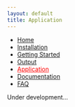 ```yaml
---
layout: default
title: Application
---
```


<nav>
    <ul>
      <li><a href="/">Home</a></li>
      <li><a href="/installation">Installation</a></li>
      <li><a href="/gettingstarted">Getting Started</a></li>
      <li><a href="/output">Output</a></li>
      <li><a href="/application" style="color:red">Application</a></li>
      <li><a href="/documentation">Documentation</a></li>
      <li><a href="/FAQ">FAQ</a></li>
    </ul>
</nav>

Under development...